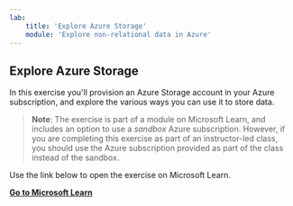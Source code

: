 ```yaml
---
lab:
    title: 'Explore Azure Storage'
    module: 'Explore non-relational data in Azure'
---
```


## Explore Azure Storage

In this exercise you'll provision an Azure Storage account in your Azure subscription, and explore the various ways you can use it to store data.

> **Note**: The exercise is part of a module on Microsoft Learn, and includes an option to use a *sandbox* Azure subscription. However, if you are completing this exercise as part of an instructor-led class, you should use the Azure subscription provided as part of the class instead of the sandbox.

Use the link below to open the exercise on Microsoft Learn.

**[Go to Microsoft Learn](https://docs.microsoft.com/learn/modules/explore-provision-deploy-non-relational-data-services-azure/6-exercise-azure-storage#provision-an-azure-storage-account)**
